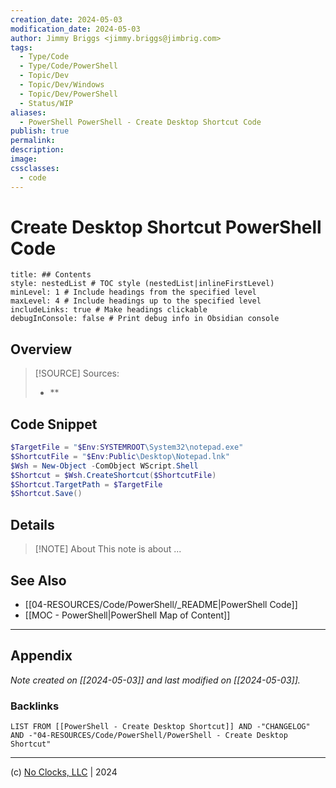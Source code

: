 ```yaml
---
creation_date: 2024-05-03
modification_date: 2024-05-03
author: Jimmy Briggs <jimmy.briggs@jimbrig.com>
tags:
  - Type/Code
  - Type/Code/PowerShell
  - Topic/Dev
  - Topic/Dev/Windows
  - Topic/Dev/PowerShell
  - Status/WIP
aliases:
  - PowerShell PowerShell - Create Desktop Shortcut Code
publish: true
permalink:
description:
image:
cssclasses:
  - code
---
```


# Create Desktop Shortcut PowerShell Code

```table-of-contents
title: ## Contents 
style: nestedList # TOC style (nestedList|inlineFirstLevel)
minLevel: 1 # Include headings from the specified level
maxLevel: 4 # Include headings up to the specified level
includeLinks: true # Make headings clickable
debugInConsole: false # Print debug info in Obsidian console
```

## Overview

> [!SOURCE] Sources:
> - **

## Code Snippet

```powershell
$TargetFile = "$Env:SYSTEMROOT\System32\notepad.exe"
$ShortcutFile = "$Env:Public\Desktop\Notepad.lnk"
$Wsh = New-Object -ComObject WScript.Shell
$Shortcut = $Wsh.CreateShortcut($ShortcutFile)
$Shortcut.TargetPath = $TargetFile
$Shortcut.Save()
```

## Details

> [!NOTE] About
> This note is about ...

## See Also

- [[04-RESOURCES/Code/PowerShell/_README|PowerShell Code]]
- [[MOC - PowerShell|PowerShell Map of Content]]

***

## Appendix

*Note created on [[2024-05-03]] and last modified on [[2024-05-03]].*

### Backlinks

```dataview
LIST FROM [[PowerShell - Create Desktop Shortcut]] AND -"CHANGELOG" AND -"04-RESOURCES/Code/PowerShell/PowerShell - Create Desktop Shortcut"
```

***

(c) [No Clocks, LLC](https://github.com/noclocks) | 2024